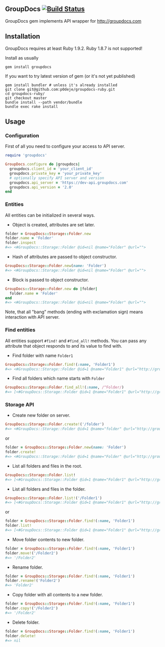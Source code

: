 ## GroupDocs [![Build Status](https://secure.travis-ci.org/p0deje/groupdocs-ruby.png)](http://travis-ci.org/p0deje/groupdocs-ruby)

GroupDocs gem implements API wrapper for http://groupdocs.com

## Installation

GroupDocs requires at least Ruby 1.9.2. Ruby 1.8.7 is not supported!

Install as usually

    gem install groupdocs

If you want to try latest version of gem (or it's not yet published)

    gem install bundler # unless it's already installed
    git clone git@github.com:p0deje/groupdocs-ruby.git
    cd groupdocs-ruby/
    git checkout master
    bundle install --path vendor/bundle
    bundle exec rake install

## Usage

### Configuration

First of all you need to configure your access to API server.

```ruby
require 'groupdocs'

GroupDocs.configure do |groupdocs|
  groupdocs.client_id = 'your_client_id'
  groupdocs.private_key = 'your_private_key'
  # optionally specify API server and version
  groupdocs.api_server = 'https://dev-api.groupdocs.com'
  groupdocs.api_version = '2.0'
end
```

### Entities

All entities can be initialized in several ways.

* Object is created, attributes are set later.

```ruby
folder = GroupDocs::Storage::Folder.new
folder.name = 'Folder'
folder.inspect
#=> <#GroupDocs::Storage::Folder @id=nil @name="Folder" @url="">
```

* Hash of attributes are passed to object constructor.

```ruby
GroupDocs::Storage::Folder.new(name: 'Folder')
#=> <#GroupDocs::Storage::Folder @id=nil @name="Folder" @url="">
```

* Block is passed to object constructor.

```ruby
GroupDocs::Storage::Folder.new do |folder|
  folder.name = 'Folder'
end
#=> <#GroupDocs::Storage::Folder @id=nil @name="Folder" @url="">
```

Note, that all "bang" methods (ending with exclamation sign) means interaction with API server.

### Find entities

All entities support `#find!` and `#find_all!` methods. You can pass any attribute that object responds to and its value to find with.

* Find folder with name `Folder1`

```ruby
GroupDocs::Storage::Folder.find!(:name, 'Folder1')
#=> <#GroupDocs::Storage::Folder @id=1 @name="Folder1" @url="http://groupdocs.com">
```

* Find all folders which name starts with `Folder`

```ruby
GroupDocs::Storage::Folder.find_all!(:name, /^Folder/)
#=> [<#GroupDocs::Storage::Folder @id=1 @name="Folder1" @url="http://groupdocs.com">, <#GroupDocs::Storage::Folder @id=2 @name="Folder2" @url="http://groupdocs.com">]
```

### Storage API

* Create new folder on server.

```ruby
GroupDocs::Storage::Folder.create!('/folder')
#=> <#GroupDocs::Storage::Folder @id=1 @name="folder" @url="http://groupdocs.com">
```

or

```ruby
folder = GroupDocs::Storage::Folder.new(name: 'Folder')
folder.create!
#=> <#GroupDocs::Storage::Folder @id=1 @name="Folder" @url="http://groupdocs.com">
```

* List all folders and files in the root.

```ruby
GroupDocs::Storage::Folder.list!
#=> [<#GroupDocs::Storage::Folder @id=1 @name="Folder1" @url="http://groupdocs.com">, <#GroupDocs::Storage::Folder @id=2 @name="Folder2" @url="http://groupdocs.com">]
```

* List all folders and files in the folder.

```ruby
GroupDocs::Storage::Folder.list!('/Folder1')
#=> [<#GroupDocs::Storage::Folder @id=1 @name="Folder1" @url="http://groupdocs.com">]
```

or

```ruby
folder = GroupDocs::Storage::Folder.find!(:name, 'Folder1')
folder.list!
#=> [<#GroupDocs::Storage::Folder @id=1 @name="Folder1" @url="http://groupdocs.com">]
```

* Move folder contents to new folder.

```ruby
folder = GroupDocs::Storage::Folder.find!(:name, 'Folder1')
folder.move!('/Folder2')
#=> '/Folder2'
```

* Rename folder.

```ruby
folder = GroupDocs::Storage::Folder.find!(:name, 'Folder1')
folder.rename!('Folder2')
#=> 'Folder2'
```

* Copy folder with all contents to a new folder.

```ruby
folder = GroupDocs::Storage::Folder.find!(:name, 'Folder1')
folder.copy!('/Folder2')
#=> '/Folder2'
```

* Delete folder.

```ruby
folder = GroupDocs::Storage::Folder.find!(:name, 'Folder1')
folder.delete!
#=> nil
```
